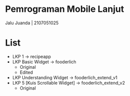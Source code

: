 # Pemrograman Mobile Lanjut
Jalu Juanda | 2107051025

# List
* LKP 1 -> recipeapp
* LKP Basic Widget -> fooderlich
   * Original
   * Edited
* LKP Understanding Widget -> fooderlich_extend_v1
* LKP 5 [Kuis Scrollable Widget] -> fooderlich_extend_v2
  * Original
